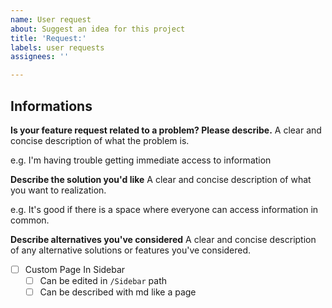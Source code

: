```yaml
---
name: User request
about: Suggest an idea for this project
title: 'Request:'
labels: user requests
assignees: ''

---
```



## Informations
**Is your feature request related to a problem? Please describe.**
A clear and concise description of what the problem is. 

e.g. I'm having trouble getting immediate access to information

**Describe the solution you'd like**
A clear and concise description of what you want to realization.

e.g. It's good if there is a space where everyone can access information in common.

**Describe alternatives you've considered**
A clear and concise description of any alternative solutions or features you've considered.

- [ ] Custom Page In Sidebar
  - [ ] Can be edited in `/Sidebar` path
  - [ ] Can be described with md like a page
